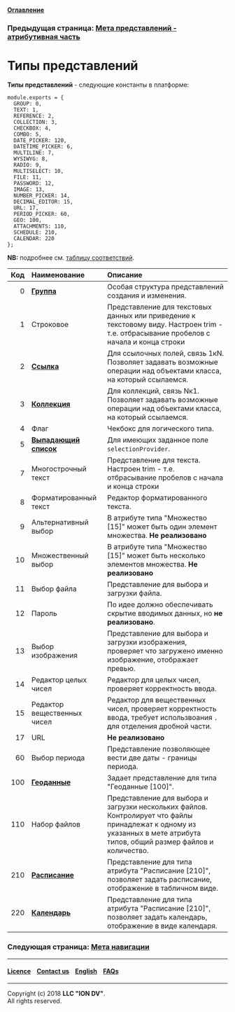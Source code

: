 #### [Оглавление](/docs/ru/index.md)

### Предыдущая страница: [Мета представлений - атрибутивная часть](/docs/ru/2_system_description/metadata_structure/meta_view/meta_view_attribute.md)

# Типы представлений

**Типы представлений** - следующие константы в платформе: 

```
module.exports = {
  GROUP: 0,
  TEXT: 1,
  REFERENCE: 2,
  COLLECTION: 3,
  CHECKBOX: 4,
  COMBO: 5,
  DATE_PICKER: 120,
  DATETIME_PICKER: 6,
  MULTILINE: 7,
  WYSIWYG: 8,
  RADIO: 9,
  MULTISELECT: 10,
  FILE: 11,
  PASSWORD: 12,
  IMAGE: 13,
  NUMBER_PICKER: 14,
  DECIMAL_EDITOR: 15,
  URL: 17,
  PERIOD_PICKER: 60,
  GEO: 100,
  ATTACHMENTS: 110,
  SCHEDULE: 210,
  CALENDAR: 220
};

```
**NB:** подробнее см. [таблицу соответствий](\docs\ru\2_system_description\metadata_structure\correspondance_table.md).

| Код | Наименование  | Описание                                                                                                                                          | 
|----:|:------------------------------------------------|:----------------------------------------------------------------------------------------------------------------------------------------------|
|   0 | [**Группа**](/docs/ru/2_system_description/metadata_structure/meta_view/type_group.md)                                          | Особая структура представлений создания и изменения.                                                                                        |                                                                            |
|   1 | Строковое                                       | Представление для текстовых данных или приведение к текстовому виду. Настроен trim - т.е. отбрасывание пробелов с начала и конца строки                                                                                                   
|   2 | [**Ссылка**](/docs/ru/2_system_description/metadata_structure/meta_view/type_coll_ref.md)                                          | Для ссылочных полей, связь 1кN. Позволяет задавать возможные операции над объектами класса, на который ссылаемся.                          
|   3 | [**Коллекция**](/docs/ru/2_system_description/metadata_structure/meta_view/type_coll_ref.md)                                       | Для коллекций, связь Nк1. Позволяет задавать возможные операции над объектами класса, на который ссылаемся.                                                        |                                                                            |
|   4 | Флаг                                            | Чекбокс для логического типа.                                                                                                                                            | 
|   5 | [**Выпадающий список**](/docs/ru/2_system_description/metadata_structure/meta_class/atr_selectionprovider.md)                               | Для имеющих заданное поле `selectionProvider`.                                                                                                                             |                           | 
|   7 | Многострочный текст                             | Представление для текста. Настроен trim - т.е. отбрасывание пробелов с начала и конца строки                                                                                                                                              
|   8 | Форматированный текст                           | Редактор форматированного текста.                                                                                                                                        | 
|   9 | Альтернативный выбор                            | В атрибуте типа "Множество [15]" может быть один элемент множества. **Не реализовано**                                                                   | 
|  10 | Множественный выбор                             | В атрибуте типа "Множество [15]" может быть несколько элементов множества. **Не реализовано**                                                             | 
|  11 | Выбор файла                                     | Представление для выбора и загрузки файла.                                                                                                                               | 
|  12 | Пароль                                          | По идее должно обеспечивать скрытие вводимых данных, но **не реализовано**.                                                                                             | 
|  13 | Выбор изображения                               | Представление для выбора и загрузки изображения, проверяет что загружено именно изображение, отображает превью.                                                          | 
|  14 | Редактор целых чисел                            | Редактор для целых чисел, проверяет корректность ввода.                                                                                                                  | 
|  15 | Редактор вещественных чисел                     | Редактор для вещественных чисел, проверяет корректность ввода, требует использвоания `.` для отделения дробной части.                                                    | 
|  17 | URL                                             | **Не реализовано**                                                                                                             | 
|  60 | Выбор периода                                   | Представление позволяющее вести две даты - границы периода.                                                                                                              | 
| 100 | [**Геоданные**](/docs/ru/2_system_description/metadata_structure/meta_class/type_geodata100.md)                                       | Задает представление для типа "Геоданные [100]".                                                                                           | 
| 110 | Набор файлов                                    | Представление для выбора и загрузки нескольких файлов. Контролирует что файлы принадлежат к одному из указанных в мете атрибута типов, общий размер файлов и количество. | 
| 210 | [**Расписание**](/docs/ru/2_system_description/metadata_structure/meta_class/type_schedule210.md)                                      | Представление для типа атрибута "Расписание [210]",  позволяет задать расписание, отображение в табличном виде.                                                          |                                                                            |
| 220 | [**Календарь**](/docs/ru/2_system_description/metadata_structure/meta_class/type_schedule210.md)                                       | Представление для типа атрибута "Расписание [210]",  позволяет задать календарь, отображение в виде календаря.                                                           |                                                                            |

### Следующая страница: [Мета навигации](/docs/ru/2_system_description/metadata_structure/meta_navigation/meta_navigation.md)

--------------------------------------------------------------------------  


 #### [Licence](/LICENSE) &ensp;  [Contact us](https://iondv.com) &ensp;  [English](/docs/en/2_system_description/metadata_structure/meta_view/view_types.md)   &ensp; [FAQs](/faqs.md)  <div><img src="https://mc.iondv.com/watch/local/docs/framework" style="position:absolute; left:-9999px;" height=1 width=1 alt="iondv metrics"></div>         



--------------------------------------------------------------------------  

Copyright (c) 2018 **LLC "ION DV"**.  
All rights reserved. 